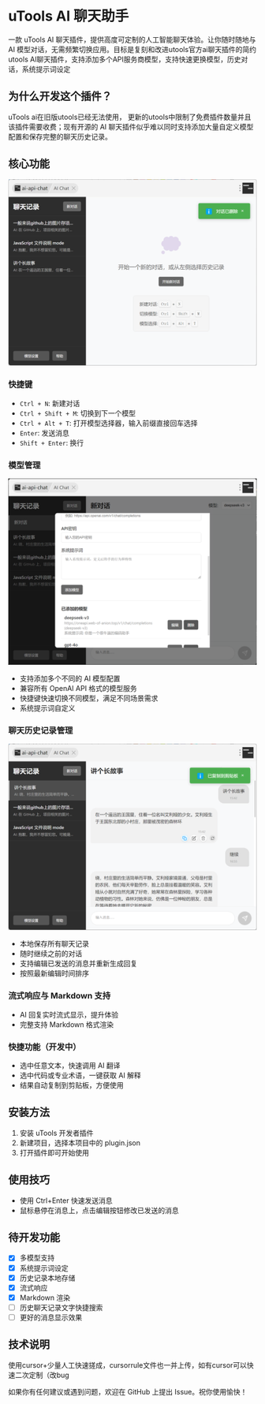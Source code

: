 # uTools AI 聊天助手

一款 uTools AI 聊天插件，提供高度可定制的人工智能聊天体验。让你随时随地与 AI 模型对话，无需频繁切换应用。目标是复刻和改进utools官方ai聊天插件的简约utools AI聊天插件，支持添加多个API服务商模型，支持快速更换模型，历史对话，系统提示词设定

## 为什么开发这个插件？

uTools ai在旧版utools已经无法使用， 更新的utools中限制了免费插件数量并且该插件需要收费；现有开源的 AI 聊天插件似乎难以同时支持添加大量自定义模型配置和保存完整的聊天历史记录。



## 核心功能
![主页面](./assets/home_page.png)

### 快捷键
- `Ctrl + N`: 新建对话
- `Ctrl + Shift + M`: 切换到下一个模型
- `Ctrl + Alt + T`: 打开模型选择器，输入前缀直接回车选择
- `Enter`: 发送消息
- `Shift + Enter`: 换行

### 模型管理

![模型管理](./assets/model_manage.png)

- 支持添加多个不同的 AI 模型配置
- 兼容所有 OpenAI API 格式的模型服务
- 快捷键快速切换不同模型，满足不同场景需求
- 系统提示词自定义

### 聊天历史记录管理

![聊天界面](./assets/chat_page.png)

- 本地保存所有聊天记录
- 随时继续之前的对话
- 支持编辑已发送的消息并重新生成回复
- 按照最新编辑时间排序

### 流式响应与 Markdown 支持

- AI 回复实时流式显示，提升体验
- 完整支持 Markdown 格式渲染

### 快捷功能（开发中）
- 选中任意文本，快速调用 AI 翻译
- 选中代码或专业术语，一键获取 AI 解释
- 结果自动复制到剪贴板，方便使用

## 安装方法

1. 安装 uTools 开发者插件
2. 新建项目，选择本项目中的 plugin.json
3. 打开插件即可开始使用

## 使用技巧

- 使用 Ctrl+Enter 快速发送消息
- 鼠标悬停在消息上，点击编辑按钮修改已发送的消息

## 待开发功能

- [x] 多模型支持
- [x] 系统提示词设定
- [x] 历史记录本地存储
- [x] 流式响应
- [x] Markdown 渲染
- [ ] 历史聊天记录文字快捷搜索
- [ ] 更好的消息显示效果

## 技术说明
使用cursor+少量人工快速搓成，cursorrule文件也一并上传，如有cursor可以快速二次定制（改bug

如果你有任何建议或遇到问题，欢迎在 GitHub 上提出 Issue。祝你使用愉快！

